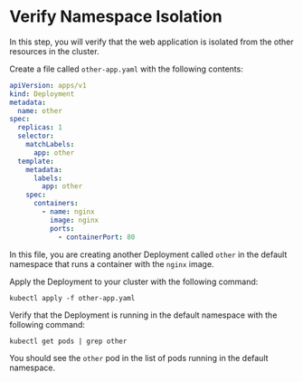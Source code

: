 # Verify Namespace Isolation

In this step, you will verify that the web application is isolated from the other resources in the cluster.

Create a file called `other-app.yaml` with the following contents:

```yaml
apiVersion: apps/v1
kind: Deployment
metadata:
  name: other
spec:
  replicas: 1
  selector:
    matchLabels:
      app: other
  template:
    metadata:
      labels:
        app: other
    spec:
      containers:
        - name: nginx
          image: nginx
          ports:
            - containerPort: 80
```
In this file, you are creating another Deployment called `other` in the default namespace that runs a container with the `nginx` image.

Apply the Deployment to your cluster with the following command:

```shell
kubectl apply -f other-app.yaml
```

Verify that the Deployment is running in the default namespace with the following command:

```shell
kubectl get pods | grep other
```

You should see the `other` pod in the list of pods running in the default namespace.

